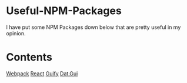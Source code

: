 # Useful-NPM-Packages
I have put some NPM Packages down below that are pretty useful in my opinion. 

# Contents
  [Webpack]()
  [React]()
  [Guify]()
  [Dat.Gui]()
